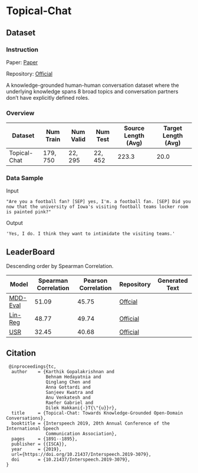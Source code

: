 # Topical-Chat

## Dataset

### Instruction

Paper: [Paper](https://www.isca-speech.org/archive/interspeech_2019/gopalakrishnan19_interspeech.html)

Repository: [Official](https://github.com/alexa/Topical-Chat)

A knowledge-grounded human-human conversation dataset where the underlying knowledge spans 8 broad topics and conversation partners don’t have explicitly defined roles.

### Overview

| Dataset      | Num Train | Num Valid | Num Test | Source Length (Avg) | Target Length (Avg) |
| ------------ | --------- | --------- | -------- | ------------------- | ------------------- |
| Topical-Chat | $179,750$ | $22,295$  | $22,452$ | $223.3$             | $20.0$              |

### Data Sample

Input

```
"Are you a football fan? [SEP] yes, I'm. a football fan. [SEP] Did you now that the university of Iowa's visiting football teams locker room is painted pink?"
```

Output

```
'Yes, I do. I think they want to intimidate the visiting teams.'
```

## LeaderBoard

Descending order by Spearman Correlation.

| Model                                                       | Spearman Correlation | Pearson Correlation | Repository                                                   | Generated Text |
| ----------------------------------------------------------- | -------------------- | ------------------- | ------------------------------------------------------------ | -------------- |
| [MDD-Eval](https://arxiv.org/pdf/2112.07194v2.pdf)          | $51.09$              | $45.75$             | [Offcial](https://github.com/e0397123/mdd-eval)              |                |
| [Lin-Reg](https://aclanthology.org/2021.emnlp-main.618.pdf) | $48.77$              | $49.74$             | [Official](https://github.com/smartdataanalytics/proxy_indicators) |                |
| [USR](https://arxiv.org/pdf/2005.00456v1.pdf)               | $32.45$              | $40.68$             | [Official](https://github.com/shikib/usr)                    |                |

## Citation

```
 @inproceedings{tc,
  author    = {Karthik Gopalakrishnan and
               Behnam Hedayatnia and
               Qinglang Chen and
               Anna Gottardi and
               Sanjeev Kwatra and
               Anu Venkatesh and
               Raefer Gabriel and
               Dilek Hakkani{-}T{\"{u}}r},
  title     = {Topical-Chat: Towards Knowledge-Grounded Open-Domain Conversations},
  booktitle = {Interspeech 2019, 20th Annual Conference of the International Speech
               Communication Association},
  pages     = {1891--1895},
  publisher = {{ISCA}},
  year      = {2019},
  url={https://doi.org/10.21437/Interspeech.2019-3079},
  doi       = {10.21437/Interspeech.2019-3079},
}
```